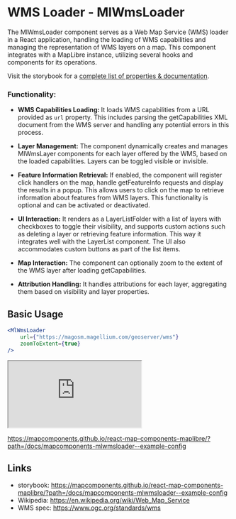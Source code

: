 # WMS Loader - MlWmsLoader

The MlWmsLoader component serves as a Web Map Service (WMS) loader in a React application, handling the loading of WMS capabilities and managing the representation of WMS layers on a map. This component integrates with a MapLibre instance, utilizing several hooks and components for its operations.

Visit the storybook for a [complete list of properties & documentation](https://mapcomponents.github.io/react-map-components-maplibre/?path=/docs/mapcomponents-mlwmsloader--example-config).

### Functionality:

- **WMS Capabilities Loading:** It loads WMS capabilities from a URL provided as `url` property. This includes parsing the getCapabilities XML document from the WMS server and handling any potential errors in this process.

- **Layer Management:** The component dynamically creates and manages MlWmsLayer components for each layer offered by the WMS, based on the loaded capabilities. Layers can be toggled visible or invisible.

- **Feature Information Retrieval:** If enabled, the component will register click handlers on the map, handle getFeatureInfo requests and display the results in a popup. This allows users to click on the map to retrieve information about features from WMS layers. This functionality is optional and can be activated or deactivated.

- **UI Interaction:** It renders as a LayerListFolder with a list of layers with checkboxes to toggle their visibility, and supports custom actions such as deleting a layer or retrieving feature information. This way it integrates well with the LayerList component. The UI also accommodates custom buttons as part of the list items.

- **Map Interaction:** The component can optionally zoom to the extent of the WMS layer after loading getCapabilities.

- **Attribution Handling:** It handles attributions for each layer, aggregating them based on visibility and layer properties.

## Basic Usage


```jsx
<MlWmsLoader
	url={"https://magosm.magellium.com/geoserver/wms"}
	zoomToExtent={true}
/>
```

<iframe
  id="iframe--core-maplibremap--style-change-config"
  title="Style Change Config"
  src="https://mapcomponents.github.io/react-map-components-maplibre/iframe.html?args=&id=mapcomponents-mlwmsloader--example-config&viewMode=story"
  allowfullscreen=""
  loading="lazy"
  style={{ width: "100%", height: "500px", border: "0px none" }}
></iframe>

https://mapcomponents.github.io/react-map-components-maplibre/?path=/docs/mapcomponents-mlwmsloader--example-config

## Links

- storybook: https://mapcomponents.github.io/react-map-components-maplibre/?path=/docs/mapcomponents-mlwmsloader--example-config
- Wikipedia: https://en.wikipedia.org/wiki/Web_Map_Service
- WMS spec: https://www.ogc.org/standards/wms